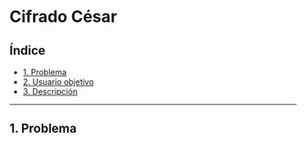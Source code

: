 # Cifrado César

## Índice

* [1. Problema](#1-problema)
* [2. Usuario objetivo](#2-usuario-objetivo)
* [3. Descripción](#3-descripción)


*****

## 1. Problema